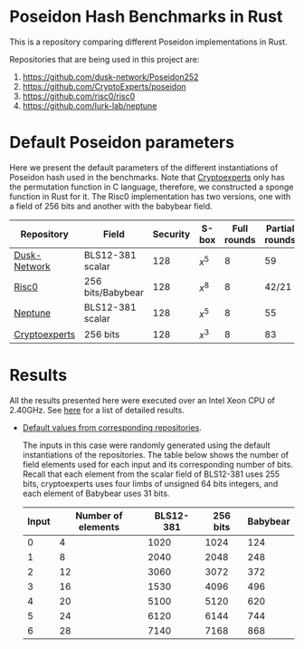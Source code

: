 # Poseidon Hash Benchmarks in Rust
This is a repository comparing different Poseidon implementations in Rust.

Repositories that are being used in this project are:
1. https://github.com/dusk-network/Poseidon252
2. https://github.com/CryptoExperts/poseidon
3. https://github.com/risc0/risc0 
4. https://github.com/lurk-lab/neptune

# Default Poseidon parameters

Here we present the default parameters of the different instantiations of Poseidon hash used in the benchmarks. Note that [Cryptoexperts](https://github.com/CryptoExperts/poseidon) only has the permutation function in C language, therefore, we constructed a sponge function in Rust for it. The Risc0 implementation has two versions, one with a field of 256 bits and another with the babybear field.


| Repository   | Field | Security | S-box | Full rounds | Partial rounds| Width|
| -------------| -------- | -------- |-------- |-------- |-------- |-------- |
| [Dusk-Network](https://github.com/dusk-network/Poseidon252) | BLS12-381 scalar     |  128    | $x^5$ |  8 | 59| 5|
| [Risc0](https://github.com/risc0/risc0)        | 256 bits/Babybear |  128 |  $x^8$ |  8 | 42/21 | 3/24 |
| [Neptune](https://github.com/lurk-lab/neptune)      | BLS12-381 scalar | 128 |  $x^5$ |  8 | 55 | 3 |
| [Cryptoexperts](https://github.com/CryptoExperts/poseidon)| 256 bits | 128 |  $x^3$ |  8 | 83 | 3 |

# Results

All the results presented here were executed over an Intel Xeon CPU of 2.40GHz. See [here](https://mdvillagra.github.io/poseidon-benchmarks/) for a list of detailed results.

* [Default values from corresponding repositories](https://mdvillagra.github.io/poseidon-benchmarks/Poseidon-Xeon/report/index.html).
  
  The inputs in this case were randomly generated using the default instantiations of the repositories. The table below shows the number of field elements used for each input and its corresponding number of bits. Recall that each element from the scalar field of BLS12-381 uses 255 bits, cryptoexperts uses four limbs of unsigned 64 bits integers, and each element of Babybear uses 31 bits.
  
  | Input | Number of elements | BLS12-381 | 256 bits | Babybear |
  | ----- | ------------------ | --------- | ----------- | -------- |
  | 0     | 4                  | 1020      | 1024        | 124      |
  | 1     | 8                  | 2040      | 2048        | 248      |
  | 2     | 12                 | 3060      | 3072        | 372      |
  | 3     | 16                 | 1530      | 4096        | 496      |
  | 4     | 20                 | 5100      | 5120        | 620      |
  | 5     | 24                 | 6120      | 6144        | 744      |
  | 6     | 28                 | 7140      | 7168        | 868      |